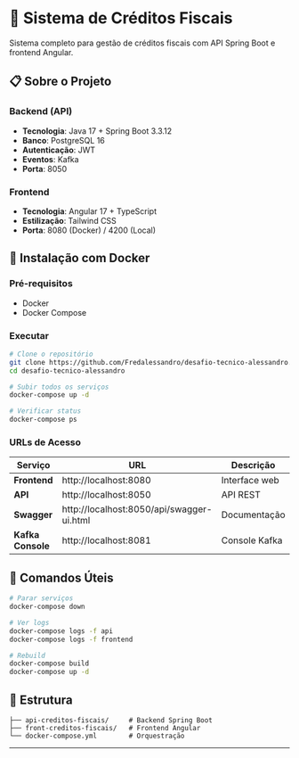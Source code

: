 # 🏦 Sistema de Créditos Fiscais

Sistema completo para gestão de créditos fiscais com API Spring Boot e frontend Angular.

## 📋 Sobre o Projeto

### Backend (API)

- **Tecnologia**: Java 17 + Spring Boot 3.3.12
- **Banco**: PostgreSQL 16
- **Autenticação**: JWT
- **Eventos**: Kafka
- **Porta**: 8050

### Frontend

- **Tecnologia**: Angular 17 + TypeScript
- **Estilização**: Tailwind CSS
- **Porta**: 8080 (Docker) / 4200 (Local)

## 🚀 Instalação com Docker

### Pré-requisitos

- Docker
- Docker Compose

### Executar

```bash
# Clone o repositório
git clone https://github.com/Fredalessandro/desafio-tecnico-alessandro.git
cd desafio-tecnico-alessandro

# Subir todos os serviços
docker-compose up -d

# Verificar status
docker-compose ps
```

### URLs de Acesso

| Serviço           | URL                                       | Descrição     |
| ----------------- | ----------------------------------------- | ------------- |
| **Frontend**      | http://localhost:8080                     | Interface web |
| **API**           | http://localhost:8050                     | API REST      |
| **Swagger**       | http://localhost:8050/api/swagger-ui.html | Documentação  |
| **Kafka Console** | http://localhost:8081                     | Console Kafka |

## 🔧 Comandos Úteis

```bash
# Parar serviços
docker-compose down

# Ver logs
docker-compose logs -f api
docker-compose logs -f frontend

# Rebuild
docker-compose build
docker-compose up -d
```

## 📁 Estrutura

```
├── api-creditos-fiscais/     # Backend Spring Boot
├── front-creditos-fiscais/   # Frontend Angular
└── docker-compose.yml        # Orquestração
```

---

